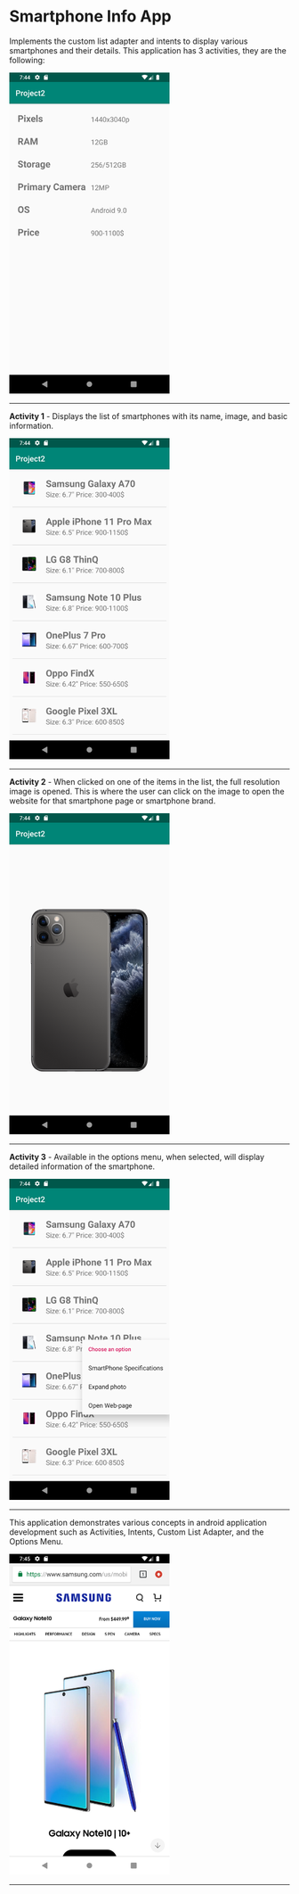 # Smartphone Info App
  Implements the custom list adapter and intents to display various smartphones and their details. This application has 3 activities, they are the following:
  
  <img src="https://github.com/yashchitre03/Smartphone-Info-App/blob/master/Screenshot_4.png" alt="alt text" width="288" height="576">
  
  ---------------------------------------
  **Activity 1** - Displays the list of smartphones with its name, image, and basic information.
  
  <img src="https://github.com/yashchitre03/Smartphone-Info-App/blob/master/Screenshot_1.png" alt="alt text" width="288" height="576">
  
  ---------------------------------------
  **Activity 2** - When clicked on one of the items in the list, the full resolution image is opened. This is where the user can click on the image to open the website for that smartphone page or smartphone brand.
  
  <img src="https://github.com/yashchitre03/Smartphone-Info-App/blob/master/Screenshot_2.png" alt="alt text" width="288" height="576">
  
  ---------------------------------------
  **Activity 3** - Available in the options menu, when selected, will display detailed information of the smartphone.
  
   <img src="https://github.com/yashchitre03/Smartphone-Info-App/blob/master/Screenshot_3.png" alt="alt text" width="288" height="576">
   
   --------------------------------------
   This application demonstrates various concepts in android application development such as Activities, Intents, Custom List Adapter, and the Options Menu.
   
   <img src="https://github.com/yashchitre03/Smartphone-Info-App/blob/master/Screenshot_5.png" alt="alt text" width="288" height="576">
   
 -----------------------------------------
    
